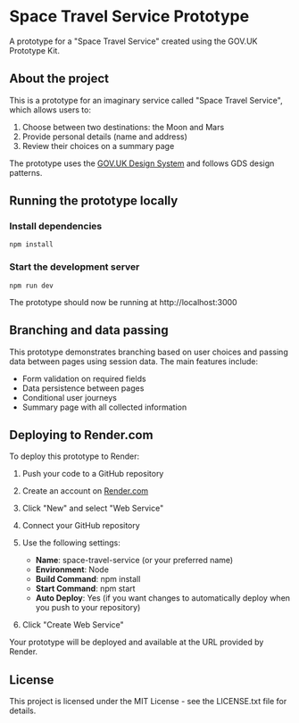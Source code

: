 # Space Travel Service Prototype

A prototype for a "Space Travel Service" created using the GOV.UK Prototype Kit.

## About the project

This is a prototype for an imaginary service called "Space Travel Service", which allows users to:

1. Choose between two destinations: the Moon and Mars
2. Provide personal details (name and address)
3. Review their choices on a summary page

The prototype uses the [GOV.UK Design System](https://design-system.service.gov.uk/) and follows GDS design patterns.

## Running the prototype locally

### Install dependencies

```
npm install
```

### Start the development server

```
npm run dev
```

The prototype should now be running at http://localhost:3000

## Branching and data passing

This prototype demonstrates branching based on user choices and passing data between pages using session data. The main features include:

- Form validation on required fields
- Data persistence between pages
- Conditional user journeys
- Summary page with all collected information

## Deploying to Render.com

To deploy this prototype to Render:

1. Push your code to a GitHub repository
2. Create an account on [Render.com](https://render.com/)
3. Click "New" and select "Web Service"
4. Connect your GitHub repository
5. Use the following settings:
   - **Name**: space-travel-service (or your preferred name)
   - **Environment**: Node
   - **Build Command**: npm install
   - **Start Command**: npm start
   - **Auto Deploy**: Yes (if you want changes to automatically deploy when you push to your repository)

6. Click "Create Web Service"

Your prototype will be deployed and available at the URL provided by Render.

## License

This project is licensed under the MIT License - see the LICENSE.txt file for details. 
